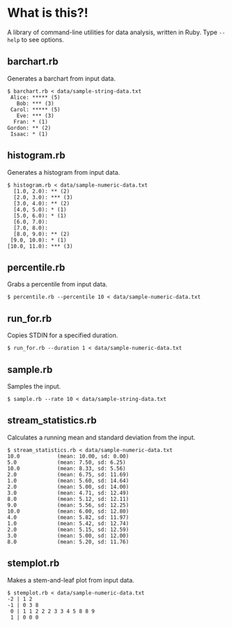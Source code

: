 # What is this?!
A library of command-line utilities for data analysis, written in Ruby.
Type `--help` to see options.

## barchart.rb
Generates a barchart from input data. 

	$ barchart.rb < data/sample-string-data.txt 
	 Alice: ***** (5)
	   Bob: *** (3)
	 Carol: ***** (5)
	   Eve: *** (3)
	  Fran: * (1)
	Gordon: ** (2)
	 Isaac: * (1)
		
## histogram.rb
Generates a histogram from input data.

	$ histogram.rb < data/sample-numeric-data.txt 
	  [1.0, 2.0): ** (2)
	  [2.0, 3.0): *** (3)
	  [3.0, 4.0): ** (2)
	  [4.0, 5.0): * (1)
	  [5.0, 6.0): * (1)
	  [6.0, 7.0): 
	  [7.0, 8.0): 
	  [8.0, 9.0): ** (2)
	 [9.0, 10.0): * (1)
	[10.0, 11.0): *** (3)
		
## percentile.rb
Grabs a percentile from input data.

	$ percentile.rb --percentile 10 < data/sample-numeric-data.txt 
		
## run_for.rb
Copies STDIN for a specified duration.

	$ run_for.rb --duration 1 < data/sample-numeric-data.txt 
		
## sample.rb
Samples the input.

	$ sample.rb --rate 10 < data/sample-string-data.txt
		
## stream_statistics.rb
Calculates a running mean and standard deviation from the input.

	$ stream_statistics.rb < data/sample-numeric-data.txt 
	10.0            (mean: 10.00, sd: 0.00)
	5.0             (mean: 7.50, sd: 6.25)
	10.0            (mean: 8.33, sd: 5.56)
	2.0             (mean: 6.75, sd: 11.69)
	1.0             (mean: 5.60, sd: 14.64)
	2.0             (mean: 5.00, sd: 14.00)
	3.0             (mean: 4.71, sd: 12.49)
	8.0             (mean: 5.12, sd: 12.11)
	9.0             (mean: 5.56, sd: 12.25)
	10.0            (mean: 6.00, sd: 12.80)
	4.0             (mean: 5.82, sd: 11.97)
	1.0             (mean: 5.42, sd: 12.74)
	2.0             (mean: 5.15, sd: 12.59)
	3.0             (mean: 5.00, sd: 12.00)
	8.0             (mean: 5.20, sd: 11.76)

## stemplot.rb
Makes a stem-and-leaf plot from input data.

	$ stemplot.rb < data/sample-numeric-data.txt 
	-2 | 1 2
	-1 | 0 3 8
	 0 | 1 1 2 2 2 3 3 4 5 8 8 9
	 1 | 0 0 0